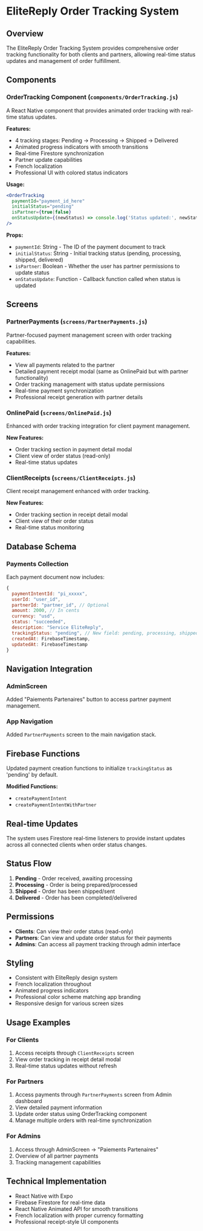 # EliteReply Order Tracking System

## Overview
The EliteReply Order Tracking System provides comprehensive order tracking functionality for both clients and partners, allowing real-time status updates and management of order fulfillment.

## Components

### OrderTracking Component (`components/OrderTracking.js`)
A React Native component that provides animated order tracking with real-time status updates.

**Features:**
- 4 tracking stages: Pending → Processing → Shipped → Delivered
- Animated progress indicators with smooth transitions
- Real-time Firestore synchronization
- Partner update capabilities
- French localization
- Professional UI with colored status indicators

**Usage:**
```jsx
<OrderTracking 
  paymentId="payment_id_here"
  initialStatus="pending"
  isPartner={true|false}
  onStatusUpdate={(newStatus) => console.log('Status updated:', newStatus)}
/>
```

**Props:**
- `paymentId`: String - The ID of the payment document to track
- `initialStatus`: String - Initial tracking status (pending, processing, shipped, delivered)
- `isPartner`: Boolean - Whether the user has partner permissions to update status
- `onStatusUpdate`: Function - Callback function called when status is updated

## Screens

### PartnerPayments (`screens/PartnerPayments.js`)
Partner-focused payment management screen with order tracking capabilities.

**Features:**
- View all payments related to the partner
- Detailed payment receipt modal (same as OnlinePaid but with partner functionality)
- Order tracking management with status update permissions
- Real-time payment synchronization
- Professional receipt generation with partner details

### OnlinePaid (`screens/OnlinePaid.js`)
Enhanced with order tracking integration for client payment management.

**New Features:**
- Order tracking section in payment detail modal
- Client view of order status (read-only)
- Real-time status updates

### ClientReceipts (`screens/ClientReceipts.js`)
Client receipt management enhanced with order tracking.

**New Features:**
- Order tracking section in receipt detail modal
- Client view of their order status
- Real-time status monitoring

## Database Schema

### Payments Collection
Each payment document now includes:
```javascript
{
  paymentIntentId: "pi_xxxxx",
  userId: "user_id",
  partnerId: "partner_id", // Optional
  amount: 2000, // In cents
  currency: "usd",
  status: "succeeded",
  description: "Service EliteReply",
  trackingStatus: "pending", // New field: pending, processing, shipped, delivered
  createdAt: FirebaseTimestamp,
  updatedAt: FirebaseTimestamp
}
```

## Navigation Integration

### AdminScreen
Added "Paiements Partenaires" button to access partner payment management.

### App Navigation
Added `PartnerPayments` screen to the main navigation stack.

## Firebase Functions
Updated payment creation functions to initialize `trackingStatus` as 'pending' by default.

**Modified Functions:**
- `createPaymentIntent`
- `createPaymentIntentWithPartner`

## Real-time Updates
The system uses Firestore real-time listeners to provide instant updates across all connected clients when order status changes.

## Status Flow
1. **Pending** - Order received, awaiting processing
2. **Processing** - Order is being prepared/processed
3. **Shipped** - Order has been shipped/sent
4. **Delivered** - Order has been completed/delivered

## Permissions
- **Clients**: Can view their order status (read-only)
- **Partners**: Can view and update order status for their payments
- **Admins**: Can access all payment tracking through admin interface

## Styling
- Consistent with EliteReply design system
- French localization throughout
- Animated progress indicators
- Professional color scheme matching app branding
- Responsive design for various screen sizes

## Usage Examples

### For Clients
1. Access receipts through `ClientReceipts` screen
2. View order tracking in receipt detail modal
3. Real-time status updates without refresh

### For Partners
1. Access payments through `PartnerPayments` screen from Admin dashboard
2. View detailed payment information
3. Update order status using OrderTracking component
4. Manage multiple orders with real-time synchronization

### For Admins
1. Access through AdminScreen → "Paiements Partenaires"
2. Overview of all partner payments
3. Tracking management capabilities

## Technical Implementation
- React Native with Expo
- Firebase Firestore for real-time data
- React Native Animated API for smooth transitions
- French localization with proper currency formatting
- Professional receipt-style UI components
